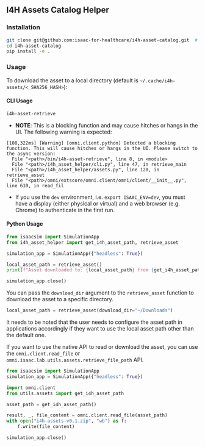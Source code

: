 ## I4H Assets Catalog Helper

### Installation

```bash
git clone git@github.com:isaac-for-healthcare/i4h-asset-catalog.git  # FIXME: change to HTTPS/Make a release
cd i4h-asset-catalog
pip install -e .
```

### Usage

To download the asset to a local directory (default is `~/.cache/i4h-assets/<_SHA256_HASH>`):

#### CLI Usage


```bash
i4h-asset-retrieve
```

- **NOTE**: This is a blocking function and may cause hitches or hangs in the UI. The following warning is expected:

```
[108,322ms] [Warning] [omni.client.python] Detected a blocking function. This will cause hitches or hangs in the UI. Please switch to the async version:
  File "<path>/bin/i4h-asset-retrieve", line 8, in <module>
  File "<path>/i4h_asset_helper/cli.py", line 47, in retrieve_main
  File "<path>/i4h_asset_helper/assets.py", line 120, in retrieve_asset
  File "<path>/omni/extscore/omni.client/omni/client/__init__.py", line 610, in read_fil
```

- If you use the `dev` environment, i.e. `export ISAAC_ENV=dev`, you must have a display (either physical or virtual) and a web browser (e.g. Chrome) to authenticate in the first run.

#### Python Usage

```python
from isaacsim import SimulationApp
from i4h_asset_helper import get_i4h_asset_path, retrieve_asset

simulation_app = SimulationApp({"headless": True})

local_asset_path = retrieve_asset()
print(f"Asset downloaded to: {local_asset_path} from {get_i4h_asset_path()}")

simulation_app.close()
```

You can pass the `download_dir` argument to the `retrieve_asset` function to download the asset to a specific directory.

```python
local_asset_path = retrieve_asset(download_dir="~/Downloads")
```

It needs to be noted that the user needs to configure the asset path in applications accordingly if they want to use the local asset path other than the default one.


If you want to use the native API to read or download the asset, you can use the `omni.client.read_file` or `omni.isaac.lab.utils.assets.retrieve_file_path` API.

```python
from isaacsim import SimulationApp
simulation_app = SimulationApp({"headless": True})

import omni.client
from utils.assets import get_i4h_asset_path

asset_path = get_i4h_asset_path()

result, _, file_content = omni.client.read_file(asset_path)
with open("i4h-assets-v0.1.zip", "wb") as f:
    f.write(file_content)

simulation_app.close()
```

